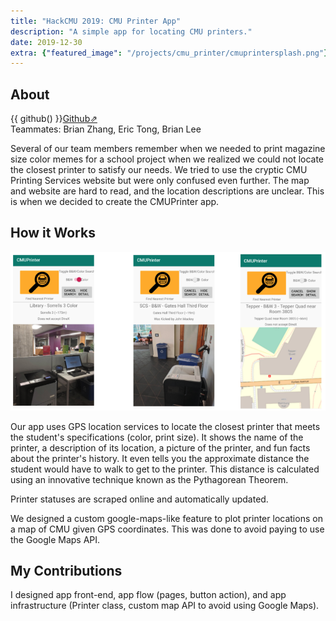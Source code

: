 ```yaml
---
title: "HackCMU 2019: CMU Printer App"
description: "A simple app for locating CMU printers."
date: 2019-12-30
extra: {"featured_image": "/projects/cmu_printer/cmuprintersplash.png"}
---
```


## About

{{ github() }}[Github⇗](https://github.com/joseph-x-li/CMUPrinter)  
Teammates: Brian Zhang, Eric Tong, Brian Lee

Several of our team members remember when we needed to print magazine size color memes for a school project when we realized we could not locate the closest printer to satisfy our needs. We tried to use the cryptic CMU Printing Services website but were only confused even further. The map and website are hard to read, and the location descriptions are unclear. This is when we decided to create the CMUPrinter app.

## How it Works

<img src="/projects/cmu_printer/printing.png" width="700"/>

Our app uses GPS location services to locate the closest printer that meets the student's specifications (color, print size). It shows the name of the printer, a description of its location, a picture of the printer, and fun facts about the printer's history. It even tells you the approximate distance the student would have to walk to get to the printer. This distance is calculated using an innovative technique known as the Pythagorean Theorem.

Printer statuses are scraped online and automatically updated.

We designed a custom google-maps-like feature to plot printer locations on a map of CMU given GPS coordinates. This was done to avoid paying to use the Google Maps API.

## My Contributions

I designed app front-end, app flow (pages, button action), and app infrastructure (Printer class, custom map API to avoid using Google Maps). 